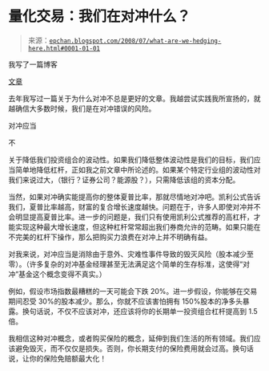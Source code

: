 <!--yml

分类：未分类

日期：2024-05-12 19:19:57

-->

# 量化交易：我们在对冲什么？

> 来源：[`epchan.blogspot.com/2008/07/what-are-we-hedging-here.html#0001-01-01`](http://epchan.blogspot.com/2008/07/what-are-we-hedging-here.html#0001-01-01)

我写了一篇博客

[文章](http://epchan.blogspot.com/2007/04/hedging-isnt-always-better.html)

去年我写过一篇关于为什么对冲不总是更好的文章。我越尝试实践我所宣扬的，就越确信大多数时候，我们是在对冲错误的风险。

对冲应当

不

关于降低我们投资组合的波动性。如果我们降低整体波动性是我们的目标，我们应当简单地降低杠杆，正如我之前文章中所论述的。如果某个特定行业组的波动性对我们来说过大，（银行？证券公司？能源股？），只需降低该组的资本分配。

当然，如果对冲确实能提高你的整体夏普比率，那就尽情地对冲吧。凯利公式告诉我们，夏普比率越高，财富的复合增长速度越快。问题在于，许多人即使对冲并不会明显提高夏普比率。进一步的问题是，我们只有使用凯利公式推荐的高杠杆，才能实现这种最大增长速度，但这种杠杆常常超出我们券商允许的范畴。如果只能在不完美的杠杆下操作，那么把购买力浪费在对冲上并不明确有益。

对我来说，对冲应当是消除由于意外、灾难性事件导致的毁灭风险（股本减少至零）。（许多复杂的对冲基金经理甚至无法满足这个简单的生存标准，这使得“对冲”基金这个概念变得不真实。）

例如，假设市场指数最糟糕的一天可能会下跌 20%。进一步假设，你能够在交易期间忍受 30%的股本减少。那么，你就不应该害怕拥有 150%股本的净多头暴露。换句话说，不仅不应该对冲，还应该将你的长期单一投资组合杠杆提高到 1.5 倍。

我相信这种对冲概念，或者购买保险的概念，延伸到我们生活的所有领域。我们应该避免毁灭，而不仅仅是损失。否则，你长期支付的保险费用就会过高。换句话说，让你的保险免赔额最大化！
